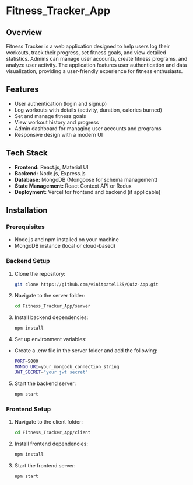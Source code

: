 # Fitness_Tracker_App

## Overview
Fitness Tracker is a web application designed to help users log their workouts, track their progress, set fitness goals, and view detailed statistics. Admins can manage user accounts, create fitness programs, and analyze user activity. The application features user authentication and data visualization, providing a user-friendly experience for fitness enthusiasts.

## Features
- User authentication (login and signup)
- Log workouts with details (activity, duration, calories burned)
- Set and manage fitness goals
- View workout history and progress
- Admin dashboard for managing user accounts and programs
- Responsive design with a modern UI

## Tech Stack
- **Frontend:** React.js, Material UI
- **Backend:** Node.js, Express.js
- **Database:** MongoDB (Mongoose for schema management)
- **State Management:** React Context API or Redux
- **Deployment:** Vercel for frontend and backend (if applicable)

## Installation

### Prerequisites
- Node.js and npm installed on your machine
- MongoDB instance (local or cloud-based)


### Backend Setup
1. Clone the repository:
   ```bash
   git clone https://github.com/vinitpatel135/Quiz-App.git
2. Navigate to the server folder:
   ```bash
   cd Fitness_Tracker_App/server
3. Install backend dependencies:
   ```bash
   npm install
4. Set up environment variables:
- Create a .env file in the server folder and add the following:
   ```bash
   PORT=5000
   MONGO_URI=your_mongodb_connection_string
   JWT_SECRET="your jwt secret"
5. Start the backend server:
   ```bash
   npm start

### Frontend Setup
1. Navigate to the client folder:
   ```bash
   cd Fitness_Tracker_App/client
2. Install frontend dependencies:
   ```bash
   npm install
3. Start the frontend server:
   ```bash
   npm start
